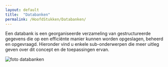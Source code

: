 ```yaml
---
layout: default
title:  "Databanken"
permalink: /HoofdStukken/Databanken/
---
```

Een databank is een georganiseerde verzameling van gestructureerde gegevens die op een efficiënte manier kunnen worden opgeslagen, beheerd en opgevraagd. Hieronder vind u enkele sub-onderwerpen die meer uitleg geven over dit concept en de toepassingen ervan.

![foto databanken](assets/DataBankenFoto.jpeg)
